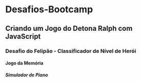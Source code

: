 # Desafios-Bootcamp 

## Criando um Jogo do Detona Ralph com JavaScript
### Desafio do Felipão - Classificador de Nível de Herói
#### Jogo da Memória
##### Simulador de Piano
